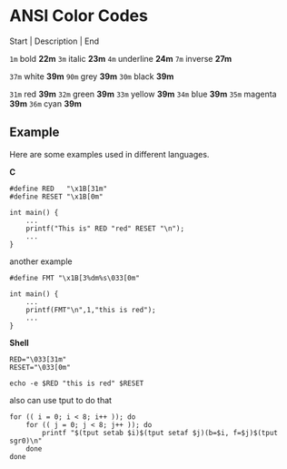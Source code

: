 # ANSI Color Codes

Start | Description | End

  `1m`   bold       __22m__
  `3m`   italic     __23m__
  `4m`   underline  __24m__
  `7m`   inverse    __27m__
  
  `37m`  white      __39m__
  `90m`  grey       __39m__
  `30m`  black      __39m__
  
  `31m`  red        __39m__
  `32m`  green      __39m__
  `33m`  yellow     __39m__
  `34m`  blue       __39m__
  `35m`  magenta    __39m__
  `36m`  cyan       __39m__

## Example

  Here are some examples used in different languages.

  **C**

	#define RED   "\x1B[31m"
	#define RESET "\x1B[0m"

	int main() {
		...
		printf("This is" RED "red" RESET "\n");
		...
	}

  another example
 
 	#define FMT "\x1B[3%dm%s\033[0m"

	int main() {
		...
		printf(FMT"\n",1,"this is red");
		...	
	}

  **Shell**

	RED="\033[31m"
	RESET="\033[0m"

	echo -e $RED "this is red" $RESET


  also can use tput to do that

	for (( i = 0; i < 8; i++ )); do
		for (( j = 0; j < 8; j++ )); do
			printf "$(tput setab $i)$(tput setaf $j)(b=$i, f=$j)$(tput sgr0)\n"
		done
	done


